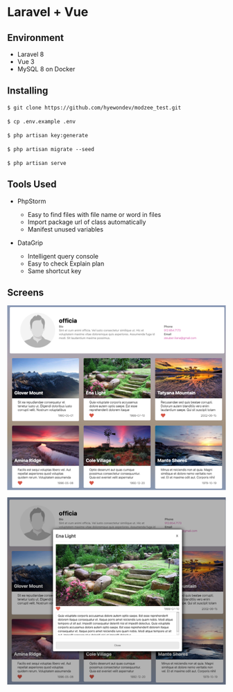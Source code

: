 
# Laravel + Vue

## Environment

- Laravel 8
- Vue 3
- MySQL 8 on Docker

## Installing 

```shell
$ git clone https://github.com/hyewondev/modzee_test.git

$ cp .env.example .env

$ php artisan key:generate

$ php artisan migrate --seed

$ php artisan serve
```

## Tools Used

- PhpStorm
    - Easy to find files with file name or word in files
    - Import package url of class automatically
    - Manifest unused variables


- DataGrip
    - Intelligent query console
    - Easy to check Explain plan
    - Same shortcut key



## Screens

![img.png](public/img/screen1.png)

![img.png](public/img/screen2.png)

